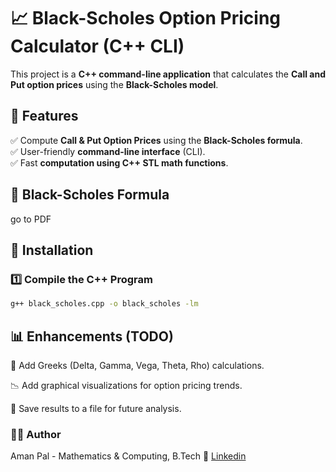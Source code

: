 # 📈 Black-Scholes Option Pricing Calculator (C++ CLI)

This project is a **C++ command-line application** that calculates the **Call and Put option prices** using the **Black-Scholes model**.

## 📜 Features
✅ Compute **Call & Put Option Prices** using the **Black-Scholes formula**.  
✅ User-friendly **command-line interface** (CLI).  
✅ Fast **computation using C++ STL math functions**.  

## 🏦 Black-Scholes Formula
go to PDF
## 🔧 Installation
### 1️⃣ Compile the C++ Program
```sh
g++ black_scholes.cpp -o black_scholes -lm
```


##  📊 Enhancements (TODO)

 🚀 Add Greeks (Delta, Gamma, Vega, Theta, Rho) calculations.
 
 📉 Add graphical visualizations for option pricing trends.
 
 📁 Save results to a file for future analysis.
 





### 👨‍💻 Author
Aman Pal - Mathematics & Computing, B.Tech
🔗 [Linkedin](https://www.linkedin.com/in/amanpal1586)

